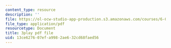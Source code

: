 ```yaml
---
content_type: resource
description: ''
file: https://ol-ocw-studio-app-production.s3.amazonaws.com/courses/6-0001-introduction-to-computer-science-and-programming-in-python-fall-2016/13ce627607efa9982ae632cd68faed56_w4uxYDPsjbw.pdf
file_type: application/pdf
resourcetype: Document
title: 3play pdf file
uid: 13ce6276-07ef-a998-2ae6-32cd68faed56
---
```

